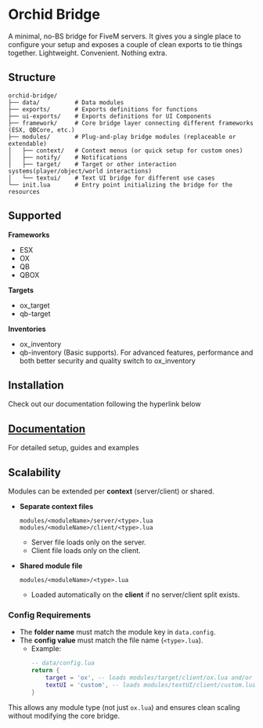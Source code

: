 # Orchid Bridge

A minimal, no-BS bridge for FiveM servers. It gives you a single place to configure your setup and exposes a couple of clean exports to tie things together. Lightweight. Convenient. Nothing extra.

## Structure
```
orchid-bridge/
├── data/          # Data modules
├── exports/       # Exports definitions for functions
├── ui-exports/    # Exports definitions for UI Components
├── framework/     # Core bridge layer connecting different frameworks (ESX, QBCore, etc.)
├── modules/       # Plug-and-play bridge modules (replaceable or extendable)
│   ├── context/   # Context menus (or quick setup for custom ones)
│   ├── notify/    # Notifications
│   ├── target/    # Target or other interaction systems(player/object/world interactions)
│   └── textui/    # Text UI bridge for different use cases
└── init.lua       # Entry point initializing the bridge for the resources
```

## Supported
**Frameworks**
- ESX
- OX
- QB
- QBOX

**Targets**
- ox_target
- qb-target

**Inventories**
- ox_inventory
- qb-inventory (Basic supports). For advanced features, performance and both better security and quality switch to ox_inventory

## Installation
Check out our documentation following the hyperlink below

## [Documentation](https://orchid-docs.gitbook.io/docs/)
For detailed setup, guides and examples

## Scalability
Modules can be extended per **context** (server/client) or shared.

- **Separate context files**
  ```
  modules/<moduleName>/server/<type>.lua
  modules/<moduleName>/client/<type>.lua
  ```
  - Server file loads only on the server.  
  - Client file loads only on the client.  

- **Shared module file**
  ```
  modules/<moduleName>/<type>.lua
  ```
  - Loaded automatically on the **client** if no server/client split exists.  

### Config Requirements
- The **folder name** must match the module key in `data.config`.  
- The **config value** must match the file name (`<type>.lua`).  
  - Example:  
    ```lua
    -- data/config.lua
    return {
        target = 'ox', -- loads modules/target/client/ox.lua and/or modules/target/server/ox.lua
        textUI = 'custom', -- loads modules/textUI/client/custom.lua
    }
    ```  

This allows any module type (not just `ox.lua`) and ensures clean scaling without modifying the core bridge.
